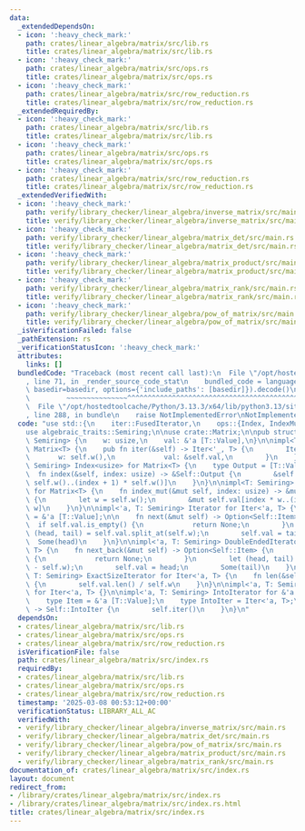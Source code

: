 ```yaml
---
data:
  _extendedDependsOn:
  - icon: ':heavy_check_mark:'
    path: crates/linear_algebra/matrix/src/lib.rs
    title: crates/linear_algebra/matrix/src/lib.rs
  - icon: ':heavy_check_mark:'
    path: crates/linear_algebra/matrix/src/ops.rs
    title: crates/linear_algebra/matrix/src/ops.rs
  - icon: ':heavy_check_mark:'
    path: crates/linear_algebra/matrix/src/row_reduction.rs
    title: crates/linear_algebra/matrix/src/row_reduction.rs
  _extendedRequiredBy:
  - icon: ':heavy_check_mark:'
    path: crates/linear_algebra/matrix/src/lib.rs
    title: crates/linear_algebra/matrix/src/lib.rs
  - icon: ':heavy_check_mark:'
    path: crates/linear_algebra/matrix/src/ops.rs
    title: crates/linear_algebra/matrix/src/ops.rs
  - icon: ':heavy_check_mark:'
    path: crates/linear_algebra/matrix/src/row_reduction.rs
    title: crates/linear_algebra/matrix/src/row_reduction.rs
  _extendedVerifiedWith:
  - icon: ':heavy_check_mark:'
    path: verify/library_checker/linear_algebra/inverse_matrix/src/main.rs
    title: verify/library_checker/linear_algebra/inverse_matrix/src/main.rs
  - icon: ':heavy_check_mark:'
    path: verify/library_checker/linear_algebra/matrix_det/src/main.rs
    title: verify/library_checker/linear_algebra/matrix_det/src/main.rs
  - icon: ':heavy_check_mark:'
    path: verify/library_checker/linear_algebra/matrix_product/src/main.rs
    title: verify/library_checker/linear_algebra/matrix_product/src/main.rs
  - icon: ':heavy_check_mark:'
    path: verify/library_checker/linear_algebra/matrix_rank/src/main.rs
    title: verify/library_checker/linear_algebra/matrix_rank/src/main.rs
  - icon: ':heavy_check_mark:'
    path: verify/library_checker/linear_algebra/pow_of_matrix/src/main.rs
    title: verify/library_checker/linear_algebra/pow_of_matrix/src/main.rs
  _isVerificationFailed: false
  _pathExtension: rs
  _verificationStatusIcon: ':heavy_check_mark:'
  attributes:
    links: []
  bundledCode: "Traceback (most recent call last):\n  File \"/opt/hostedtoolcache/Python/3.13.3/x64/lib/python3.13/site-packages/onlinejudge_verify/documentation/build.py\"\
    , line 71, in _render_source_code_stat\n    bundled_code = language.bundle(stat.path,\
    \ basedir=basedir, options={'include_paths': [basedir]}).decode()\n          \
    \         ~~~~~~~~~~~~~~~^^^^^^^^^^^^^^^^^^^^^^^^^^^^^^^^^^^^^^^^^^^^^^^^^^^^^^^^^^^^^^^^^^\n\
    \  File \"/opt/hostedtoolcache/Python/3.13.3/x64/lib/python3.13/site-packages/onlinejudge_verify/languages/rust.py\"\
    , line 288, in bundle\n    raise NotImplementedError\nNotImplementedError\n"
  code: "use std::{\n    iter::FusedIterator,\n    ops::{Index, IndexMut},\n};\n\n\
    use algebraic_traits::Semiring;\n\nuse crate::Matrix;\n\npub struct Iter<'a, T:\
    \ Semiring> {\n    w: usize,\n    val: &'a [T::Value],\n}\n\nimpl<T: Semiring>\
    \ Matrix<T> {\n    pub fn iter(&self) -> Iter<'_, T> {\n        Iter {\n     \
    \       w: self.w(),\n            val: &self.val,\n        }\n    }\n}\n\nimpl<T:\
    \ Semiring> Index<usize> for Matrix<T> {\n    type Output = [T::Value];\n\n  \
    \  fn index(&self, index: usize) -> &Self::Output {\n        &self.val[index *\
    \ self.w()..(index + 1) * self.w()]\n    }\n}\n\nimpl<T: Semiring> IndexMut<usize>\
    \ for Matrix<T> {\n    fn index_mut(&mut self, index: usize) -> &mut Self::Output\
    \ {\n        let w = self.w();\n        &mut self.val[index * w..(index + 1) *\
    \ w]\n    }\n}\n\nimpl<'a, T: Semiring> Iterator for Iter<'a, T> {\n    type Item\
    \ = &'a [T::Value];\n\n    fn next(&mut self) -> Option<Self::Item> {\n      \
    \  if self.val.is_empty() {\n            return None;\n        }\n        let\
    \ (head, tail) = self.val.split_at(self.w);\n        self.val = tail;\n      \
    \  Some(head)\n    }\n}\n\nimpl<'a, T: Semiring> DoubleEndedIterator for Iter<'a,\
    \ T> {\n    fn next_back(&mut self) -> Option<Self::Item> {\n        if self.val.is_empty()\
    \ {\n            return None;\n        }\n        let (head, tail) = self.val.split_at(self.val.len()\
    \ - self.w);\n        self.val = head;\n        Some(tail)\n    }\n}\n\nimpl<'a,\
    \ T: Semiring> ExactSizeIterator for Iter<'a, T> {\n    fn len(&self) -> usize\
    \ {\n        self.val.len() / self.w\n    }\n}\n\nimpl<'a, T: Semiring> FusedIterator\
    \ for Iter<'a, T> {}\n\nimpl<'a, T: Semiring> IntoIterator for &'a Matrix<T> {\n\
    \    type Item = &'a [T::Value];\n    type IntoIter = Iter<'a, T>;\n\n    fn into_iter(self)\
    \ -> Self::IntoIter {\n        self.iter()\n    }\n}\n"
  dependsOn:
  - crates/linear_algebra/matrix/src/lib.rs
  - crates/linear_algebra/matrix/src/ops.rs
  - crates/linear_algebra/matrix/src/row_reduction.rs
  isVerificationFile: false
  path: crates/linear_algebra/matrix/src/index.rs
  requiredBy:
  - crates/linear_algebra/matrix/src/lib.rs
  - crates/linear_algebra/matrix/src/ops.rs
  - crates/linear_algebra/matrix/src/row_reduction.rs
  timestamp: '2025-03-08 00:53:12+00:00'
  verificationStatus: LIBRARY_ALL_AC
  verifiedWith:
  - verify/library_checker/linear_algebra/inverse_matrix/src/main.rs
  - verify/library_checker/linear_algebra/matrix_det/src/main.rs
  - verify/library_checker/linear_algebra/pow_of_matrix/src/main.rs
  - verify/library_checker/linear_algebra/matrix_product/src/main.rs
  - verify/library_checker/linear_algebra/matrix_rank/src/main.rs
documentation_of: crates/linear_algebra/matrix/src/index.rs
layout: document
redirect_from:
- /library/crates/linear_algebra/matrix/src/index.rs
- /library/crates/linear_algebra/matrix/src/index.rs.html
title: crates/linear_algebra/matrix/src/index.rs
---
```

